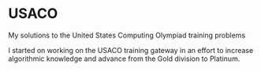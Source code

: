 # USACO
My solutions to the United States Computing Olympiad training problems

I started on working on the USACO training gateway in an effort to increase algorithmic knowledge and advance from the Gold division to Platinum.
